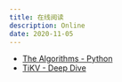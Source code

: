 ```yaml
---
title: 在线阅读
description: Online
date: 2020-11-05
---
```


* [The Algorithms - Python](https://github.com/TheAlgorithms/Python)
* [TiKV - Deep Dive](https://tikv.org/deep-dive/introduction/)
